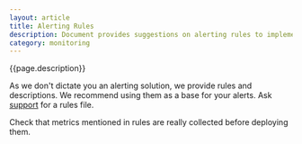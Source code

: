 ```yaml
---
layout: article
title: Alerting Rules
description: Document provides suggestions on alerting rules to implement.
category: monitoring
---
```


{{page.description}}

As we don't dictate you an alerting solution, we provide rules and descriptions.
We recommend using them as a base for your alerts. Ask <a href="mailto:{{site.data.tenant.supportEmail}}?subject=Question about {{page.title}} article">support</a> for a rules file.

Check that metrics mentioned in rules are really collected before deploying them.